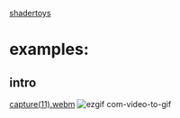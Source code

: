 [shadertoys](https://www.shadertoy.com/new#)
# examples: 
## intro
[capture(11).webm](https://github.com/gabrielc42/shadertoys/assets/25252385/6de5fead-c6f2-45df-85fe-b459e798cac0)
![ezgif com-video-to-gif](https://github.com/gabrielc42/shadertoys/assets/25252385/2227d01d-17f6-4e78-84e9-9b17bb7bea77)
